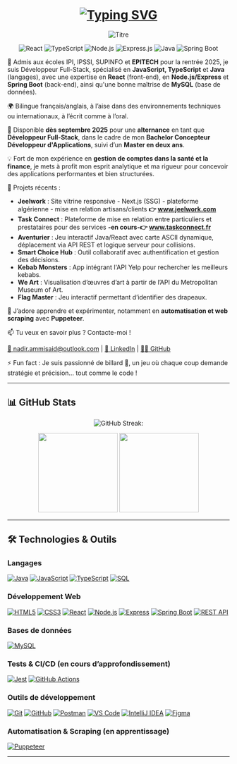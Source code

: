 <h1 align="center">
  <a href="https://www.linkedin.com/in/nadir-ammisaid/">
    <img src="https://readme-typing-svg.herokuapp.com?font=Fira+Code&size=30&duration=3000&pause=1000&color=ad9e76&center=true&width=600&lines=Hello+World!+👋;I'm+Nadir;+Full+Stack+Web+Developer;Ready+to+build,+learn+and+grow+🚀;Passionate+about+code+💻" alt="Typing SVG" />
  </a>
</h1>

<p align="center">
  <img src="https://img.shields.io/badge/Nadir%20Ammi--Said-Full--Stack%20Web%20Developer-blue?style=for-the-badge&logo=react" alt="Titre">
</p>

<p align="center">
  <img src="https://img.shields.io/badge/React-%2361DAFB?style=for-the-badge&logo=react&logoColor=black" alt="React">
  <img src="https://img.shields.io/badge/TypeScript-%233178C6?style=for-the-badge&logo=typescript&logoColor=white" alt="TypeScript">
  <img src="https://img.shields.io/badge/Node.js-%23339933?style=for-the-badge&logo=node.js&logoColor=white" alt="Node.js">
  <img src="https://img.shields.io/badge/Express.js-000000?style=for-the-badge&logo=express&logoColor=white" alt="Express.js">
  <img src="https://img.shields.io/badge/Java-%23ED8B00?style=for-the-badge&logo=java&logoColor=white" alt="Java">
  <img src="https://img.shields.io/badge/Spring_Boot-6DB33F?style=for-the-badge&logo=spring-boot&logoColor=white" alt="Spring Boot">
  
</p>

🔭 Admis aux écoles IPI, IPSSI, SUPINFO et **EPITECH** pour la rentrée 2025, je suis Développeur Full-Stack, spécialisé en **JavaScript, TypeScript** et **Java** (langages), avec une expertise en **React** (front-end), en **Node.js/Express** et **Spring Boot** (back-end), ainsi qu'une bonne maîtrise de **MySQL** (base de données).

🌍 Bilingue français/anglais, à l’aise dans des environnements techniques ou internationaux, à l’écrit comme à l’oral.

🔎 Disponible **dès septembre 2025** pour une **alternance** en tant que **Développeur Full-Stack**, dans le cadre de mon **Bachelor Concepteur Développeur d'Applications**, suivi d’un **Master en deux ans**.

💡 Fort de mon expérience en **gestion de comptes dans la santé et la finance**, je mets à profit mon esprit analytique et ma rigueur pour concevoir des applications performantes et bien structurées.

🚀 Projets récents :
- **Jeelwork** : Site vitrine responsive - Next.js (SSG) - plateforme algérienne - mise en relation artisans/clients **👉 www.jeelwork.com**
- **Task Connect** : Plateforme de mise en relation entre particuliers et prestataires pour des services **-en cours-👉 www.taskconnect.fr**
- **Aventurier** : Jeu interactif Java/React avec carte ASCII dynamique, déplacement via API REST et logique serveur pour collisions.
- **Smart Choice Hub** : Outil collaboratif avec authentification et gestion des décisions.
- **Kebab Monsters** : App intégrant l'API Yelp pour rechercher les meilleurs kebabs.
- **We Art** : Visualisation d’œuvres d’art à partir de l’API du Metropolitan Museum of Art.
- **Flag Master** : Jeu interactif permettant d’identifier des drapeaux.

🌱 J’adore apprendre et expérimenter, notamment en **automatisation et web scraping** avec **Puppeteer**.

📫 Tu veux en savoir plus ? Contacte-moi !

[📩 nadir.ammisaid@outlook.com](mailto:nadir.ammisaid@outlook.com) | [💼 LinkedIn](https://www.linkedin.com/in/nadir-ammisaid/) | [👨‍💻 GitHub](https://github.com/nadir-ammisaid)

⚡ Fun fact : Je suis passionné de billard 🎱, un jeu où chaque coup demande stratégie et précision… tout comme le code !

---

## 📊 GitHub Stats
<div align="center">
  
  ![GitHub Streak:](https://nirzak-streak-stats.vercel.app?user=nadir-ammisaid&theme=default)
  
</div>

<div align="center">
  
  <img height="180em" src="https://github-readme-stats.vercel.app/api?username=nadir-ammisaid&show_icons=true&theme=default" />
  
  <img height="180em" src="https://github-readme-stats.vercel.app/api/top-langs/?username=nadir-ammisaid&layout=compact&theme=default" />
  
</div>




---

## 🛠️ Technologies & Outils

### **Langages**  
[![Java](https://img.shields.io/badge/-Java-ED8B00?style=flat-square&logo=java&logoColor=white)](https://www.java.com/)
[![JavaScript](https://img.shields.io/badge/-JavaScript-F7DF1E?style=flat-square&logo=javascript&logoColor=black)](https://developer.mozilla.org/fr/docs/Web/JavaScript)
[![TypeScript](https://img.shields.io/badge/-TypeScript-3178C6?style=flat-square&logo=typescript&logoColor=white)](https://www.typescriptlang.org/)
[![SQL](https://img.shields.io/badge/-SQL-4479A1?style=flat-square&logo=postgresql&logoColor=white)](https://fr.wikipedia.org/wiki/Structured_Query_Language)

### **Développement Web**  
[![HTML5](https://img.shields.io/badge/-HTML5-E34F26?style=flat-square&logo=html5&logoColor=white)](https://developer.mozilla.org/fr/docs/Web/HTML)
[![CSS3](https://img.shields.io/badge/-CSS3-1572B6?style=flat-square&logo=css3&logoColor=white)](https://developer.mozilla.org/fr/docs/Web/CSS)
[![React](https://img.shields.io/badge/-React-61DAFB?style=flat-square&logo=react&logoColor=black)](https://fr.reactjs.org/)
[![Node.js](https://img.shields.io/badge/-Node.js-339933?style=flat-square&logo=node.js&logoColor=white)](https://nodejs.org/fr)
[![Express](https://img.shields.io/badge/-Express-000000?style=flat-square&logo=express&logoColor=white)](https://expressjs.com/fr/)
[![Spring Boot](https://img.shields.io/badge/-Spring%20Boot-6DB33F?style=flat-square&logo=spring-boot&logoColor=white)](https://spring.io/projects/spring-boot)
[![REST API](https://img.shields.io/badge/-API%20REST-006400?style=flat-square&logo=cloudflare&logoColor=white)](https://restfulapi.net/)

### **Bases de données**  
[![MySQL](https://img.shields.io/badge/-MySQL-4479A1?style=flat-square&logo=mysql&logoColor=white)](https://www.mysql.com/)

### **Tests & CI/CD (en cours d’approfondissement)**  
[![Jest](https://img.shields.io/badge/-Jest-C21325?style=flat-square&logo=jest&logoColor=white)](https://jestjs.io/)
[![GitHub Actions](https://img.shields.io/badge/-GitHub%20Actions-2088FF?style=flat-square&logo=github-actions&logoColor=white)](https://github.com/features/actions)

### **Outils de développement**  
[![Git](https://img.shields.io/badge/-Git-F05032?style=flat-square&logo=git&logoColor=white)](https://git-scm.com/)
[![GitHub](https://img.shields.io/badge/-GitHub-181717?style=flat-square&logo=github&logoColor=white)](https://github.com/nadir-ammisaid)
[![Postman](https://img.shields.io/badge/-Postman-FF6C37?style=flat-square&logo=postman&logoColor=white)](https://www.postman.com/)
[![VS Code](https://img.shields.io/badge/-VSCode-007ACC?style=flat-square&logo=visual-studio-code&logoColor=white)](https://code.visualstudio.com/)
[![IntelliJ IDEA](https://img.shields.io/badge/-IntelliJ%20IDEA-000000?style=flat-square&logo=intellij-idea&logoColor=white)](https://www.jetbrains.com/idea/)
[![Figma](https://img.shields.io/badge/-Figma-F24E1E?style=flat-square&logo=figma&logoColor=white)](https://figma.com/)

### **Automatisation & Scraping (en apprentissage)**  
[![Puppeteer](https://img.shields.io/badge/-Puppeteer-40B5A4?style=flat-square&logo=puppeteer&logoColor=white)](https://pptr.dev/)

-------------------

<!-- commented!!!
## 🛠️ Technologies & Outils

**Langages** : Java · JavaScript · TypeScript · SQL  
**Développement Web** : HTML5 · CSS3 · React · Node.js · Express · Spring Boot · API REST  
**Bases de données** : MySQL  
**Tests & CI/CD** (en cours d’approfondissement) : Jest · GitHub Actions (CI/CD)  
**Outils de développement** : Git · GitHub · Postman · VS Code · IntelliJ IDEA · Figma  
**Automatisation & Scraping** : Puppeteer  
**Soft Skills** : Autonomie · Rigueur · Travail en équipe · Communication · Résolution de problèmes  
**Méthodologies** : Agile · Scrum · Revues de code · Sprints

![GitHub Activity Graph](https://github-readme-activity-graph.vercel.app/graph?username=nadir-ammisaid&theme=github-compact)

<p align="center">
  <img src="https://komarev.com/ghpvc/?username=nadir-ammisaid&color=ad9e76&style=flat-square&label=Profile+Views" alt="Profile Views">
</p>
-->
